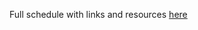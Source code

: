 Full schedule with links and resources [here](http://www.personal.psu.edu/users/q/u/qul12/bootcamp/agenda.html)
